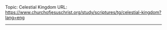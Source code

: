 Topic: Celestial Kingdom
URL: https://www.churchofjesuschrist.org/study/scriptures/tg/celestial-kingdom?lang=eng

---


